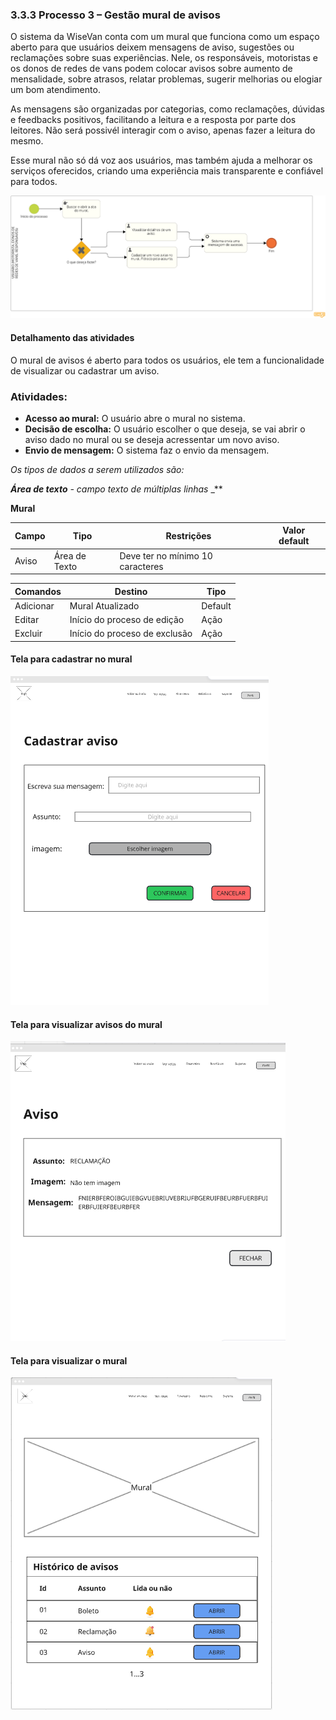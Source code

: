 ### 3.3.3 Processo 3 – Gestão mural de avisos

O sistema da WiseVan conta com um mural que funciona como um espaço aberto para que usuários deixem mensagens de aviso, sugestões ou reclamações sobre suas experiências. Nele, os responsáveis, motoristas e os donos de redes de vans podem colocar avisos sobre aumento de mensalidade, sobre atrasos, relatar problemas, sugerir melhorias ou elogiar um bom atendimento.

As mensagens são organizadas por categorias, como reclamações, dúvidas e feedbacks positivos, facilitando a leitura e a resposta por parte dos leitores. Não será possivél interagir com o aviso, apenas fazer a leitura do mesmo.

Esse mural não só dá voz aos usuários, mas também ajuda a melhorar os serviços oferecidos, criando uma experiência mais transparente e confiável para todos.

![Gestao mural de avisos e reclamações](images/D-gestao-mural-avisos.png)


#### Detalhamento das atividades

O mural de avisos é aberto para todos os usuários, ele tem a funcionalidade de visualizar ou cadastrar um aviso. 

### Atividades:  
- **Acesso ao mural:** O usuário abre o mural no sistema.  
- **Decisão de escolha:** O usuário escolher o que deseja, se vai abrir o aviso dado no mural ou se deseja acressentar um novo aviso.  
- **Envio de mensagem:** O sistema faz o envio da mensagem.  

_Os tipos de dados a serem utilizados são:_

_**Área de texto** - campo texto de múltiplas linhas_
_**

**Mural**

| **Campo**       | **Tipo**         | **Restrições**                     | **Valor default** |
| ---             | ---              | ---                                | ---               |
| Aviso           | Área de Texto    | Deve ter no mínimo 10 caracteres   |                   |



| **Comandos**         |  **Destino**                   | **Tipo** |
| ---                  | ---                            | ---               |
| Adicionar            | Mural Atualizado               | Default           |
| Editar               | Início do proceso de edição    | Ação              |
| Excluir              | Início do proceso de exclusão  | Ação              |


#### **Tela para cadastrar no mural**
![Mural](images/19-W-Tela-cadastrar-mural.png)


#### **Tela para visualizar avisos do mural**
![Mural](images/20-W-Tela-visualizacao-mural.png)


#### **Tela para visualizar o mural**
![Mural](images/21-W-Tela-mural.png)








